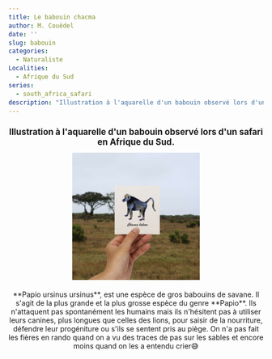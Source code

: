 ```yaml
---
title: Le babouin chacma
author: M. Couëdel
date: ''
slug: babouin
categories:
  - Naturaliste
Localities:
  - Afrique du Sud
series:
  - south_africa_safari
description: "Illustration à l'aquarelle d'un babouin observé lors d'un safari en Afrique du Sud."
---
```

<center>
<h1 style="font-size: 120%">Illustration à l'aquarelle d'un babouin observé lors d'un safari en Afrique du Sud.</h1>
<img alt="[Babouin à l'aquarelle]" src="babouin-featured-image.jpg" width=50%> 
<br>
<br>
**Papio ursinus ursinus**, est une espèce de gros babouins de savane. Il s'agit de la plus grande et la plus grosse espèce du
genre **Papio**. Ils n'attaquent pas spontanément les
humains mais ils n'hésitent pas à utiliser leurs canines,
plus longues que celles des lions, pour saisir de la
nourriture, défendre leur progéniture ou s'ils se sentent
pris au piège. On n'a pas fait les fières en rando quand
on a vu des traces de pas sur les sables et encore
moins quand on les a entendu crier😅
</center>